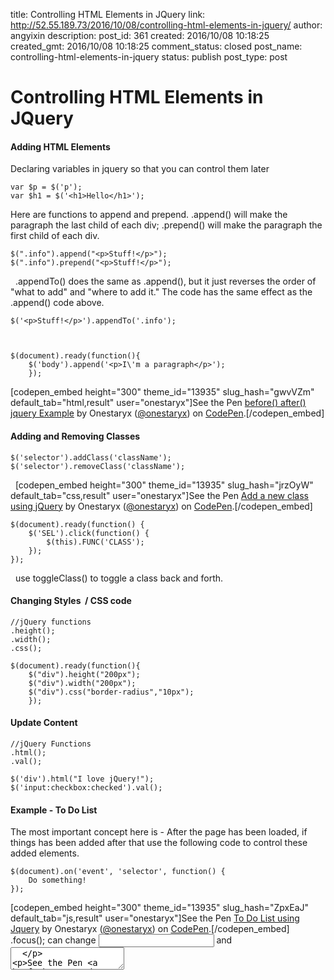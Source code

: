 title: Controlling HTML Elements in JQuery
link: http://52.55.189.73/2016/10/08/controlling-html-elements-in-jquery/
author: angyixin
description: 
post_id: 361
created: 2016/10/08 10:18:25
created_gmt: 2016/10/08 10:18:25
comment_status: closed
post_name: controlling-html-elements-in-jquery
status: publish
post_type: post

# Controlling HTML Elements in JQuery

#### Adding HTML Elements

Declaring variables in jquery so that you can control them later 
    
    
    var $p = $('p');
    var $h1 = $('<h1>Hello</h1>');

Here are functions to append and prepend. .append() will make the paragraph the last child of each div; .prepend() will make the paragraph the first child of each div. 
    
    
    $(".info").append("<p>Stuff!</p>");
    $(".info").prepend("<p>Stuff!</p>");

  .appendTo() does the same as .append(), but it just reverses the order of "what to add" and "where to add it." The code has the same effect as the .append() code above. 
    
    
    $('<p>Stuff!</p>').appendTo('.info');
    
    
    
    $(document).ready(function(){
        $('body').append('<p>I\'m a paragraph</p>');
        });

[codepen_embed height="300" theme_id="13935" slug_hash="gwvVZm" default_tab="html,result" user="onestaryx"]See the Pen [before() after() jquery Example](http://codepen.io/onestaryx/pen/gwvVZm/) by Onestaryx ([@onestaryx](http://codepen.io/onestaryx)) on [CodePen](http://codepen.io).[/codepen_embed] 

#### Adding and Removing Classes
    
    
    $('selector').addClass('className');
    $('selector').removeClass('className');

  [codepen_embed height="300" theme_id="13935" slug_hash="jrzOyW" default_tab="css,result" user="onestaryx"]See the Pen <a href='http://codepen.io/onestaryx/pen/jrzOyW/'>Add a new class using jQuery</a> by Onestaryx (<a href='http://codepen.io/onestaryx'>@onestaryx</a>) on <a href='http://codepen.io'>CodePen</a>.[/codepen_embed] 
    
    
    $(document).ready(function() {
        $('SEL').click(function() {
            $(this).FUNC('CLASS');
        });
    });

  use toggleClass() to toggle a class back and forth.  

#### Changing Styles  / CSS code
    
    
    //jQuery functions
    .height();
    .width();
    .css();
    
    $(document).ready(function(){
        $("div").height("200px");
        $("div").width("200px");
        $("div").css("border-radius","10px");
        });

#### Update Content
    
    
    //jQuery Functions
    .html();
    .val();
    
    $('div').html("I love jQuery!");
    $('input:checkbox:checked').val();

#### Example - To Do List

The most important concept here is - After the page has been loaded, if things has been added after that use the following code to control these added elements. 
    
    
    $(document).on('event', 'selector', function() {
        Do something!
    });

[codepen_embed height="300" theme_id="13935" slug_hash="ZpxEaJ" default_tab="js,result" user="onestaryx"]See the Pen [To Do List using Jquery](http://codepen.io/onestaryx/pen/ZpxEaJ/) by Onestaryx ([@onestaryx](http://codepen.io/onestaryx)) on [CodePen](http://codepen.io).[/codepen_embed]   .focus(); can change <input> and <textarea>  

See the Pen [focus() codecademy jquery](http://codepen.io/onestaryx/pen/zKWxvm/) by Onestaryx ([@onestaryx](http://codepen.io/onestaryx)) on [CodePen](http://codepen.io).

.animate(); [codepen_embed height="300" theme_id="13935" slug_hash="zKWxAm" default_tab="js,result" user="onestaryx"]See the Pen [Codecademy div](http://codepen.io/onestaryx/pen/zKWxAm/) by Onestaryx ([@onestaryx](http://codepen.io/onestaryx)) on [CodePen](http://codepen.io).[/codepen_embed] [codepen_embed height="300" theme_id="13935" slug_hash="ALyjLP" default_tab="js,result" user="onestaryx"]See the Pen [Make Mario move using jquery](http://codepen.io/onestaryx/pen/ALyjLP/) by Onestaryx ([@onestaryx](http://codepen.io/onestaryx)) on [CodePen](http://codepen.io).[/codepen_embed]